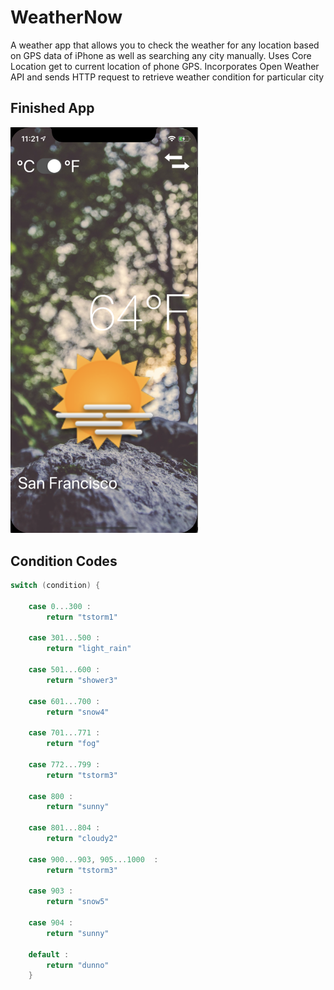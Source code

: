 

#  WeatherNow

A weather app that allows you to check the weather for any location based on GPS data of iPhone as well as searching any city manually. Uses Core Location get to current location of phone GPS. Incorporates Open Weather API and sends HTTP request to retrieve weather condition for particular city

## Finished App
<img src="https://github.com/GavinWon/WeatherNow/blob/master/weathernow.png" alt="Finished App" width=300>


## Condition Codes

```swift
switch (condition) {

    case 0...300 :
        return "tstorm1"

    case 301...500 :
        return "light_rain"

    case 501...600 :
        return "shower3"

    case 601...700 :
        return "snow4"

    case 701...771 :
        return "fog"

    case 772...799 :
        return "tstorm3"

    case 800 :
        return "sunny"

    case 801...804 :
        return "cloudy2"

    case 900...903, 905...1000  :
        return "tstorm3"

    case 903 :
        return "snow5"

    case 904 :
        return "sunny"

    default :
        return "dunno"
    }
```
